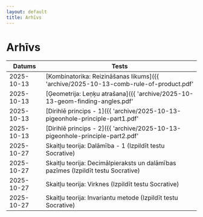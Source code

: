 ```yaml
---
layout: default
title: Arhīvs
---
```

# Arhīvs

| Datums | Tests |
| ------ | ----- |
| 2025-10-13 | [Kombinatorika: Reizināšanas likums]({{ 'archive/2025-10-13-comb-rule-of-product.pdf' | relative_url }}) |
| 2025-10-13 | [Ģeometrija: Leņķu atrašana]({{ 'archive/2025-10-13-geom-finding-angles.pdf' | relative_url }}) |
| 2025-10-13 | [Dirihlē princips - 1]({{ 'archive/2025-10-13-pigeonhole-principle-part1.pdf' | relative_url }}) |
| 2025-10-13 | [Dirihlē princips - 2]({{ 'archive/2025-10-13-pigeonhole-principle-part2.pdf' | relative_url }}) |
| 2025-10-27 | Skaitļu teorija: Dalāmība - 1 (Izpildīt testu Socrative) |
| 2025-10-27 | Skaitļu teorija: Decimālpieraksts un dalāmības pazīmes (Izpildīt testu Socrative) |
| 2025-10-27 | Skaitļu teorija: Virknes (Izpildīt testu Socrative) |
| 2025-10-27 | Skaitļu teorija: Invariantu metode (Izpildīt testu Socrative) |





